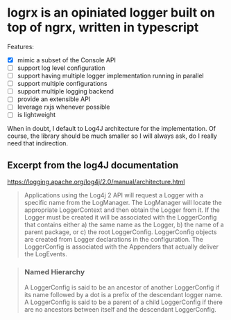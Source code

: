 # logrx is an opiniated logger built on top of ngrx, written in typescript

Features:

- [x] mimic a subset of the Console API
- [ ] support log level configuration
- [ ] support having multiple logger  implementation running in parallel
- [ ] support multiple configurations
- [ ] support multiple logging backend
- [ ] provide an extensible API
- [ ] leverage rxjs whenever possible
- [ ] is lightweight

When in doubt, I default to Log4J architecture for the implementation. Of course, the library should be much smaller so I will always ask, do I really need that indirection.

## Excerpt from the log4J documentation

https://logging.apache.org/log4j/2.0/manual/architecture.html

> Applications using the Log4j 2 API will request a Logger with a specific name from the LogManager. The LogManager will locate the appropriate LoggerContext and then obtain the Logger from it. If the Logger must be created it will be associated with the LoggerConfig that contains either a) the same name as the Logger, b) the name of a parent package, or c) the root LoggerConfig. LoggerConfig objects are created from Logger declarations in the configuration. The LoggerConfig is associated with the Appenders that actually deliver the LogEvents.

> ### Named Hierarchy
>
> A LoggerConfig is said to be an ancestor of another LoggerConfig if its name followed by a dot is a prefix of the descendant logger name. A LoggerConfig is said to be a parent of a child LoggerConfig if there are no ancestors between itself and the descendant LoggerConfig.
